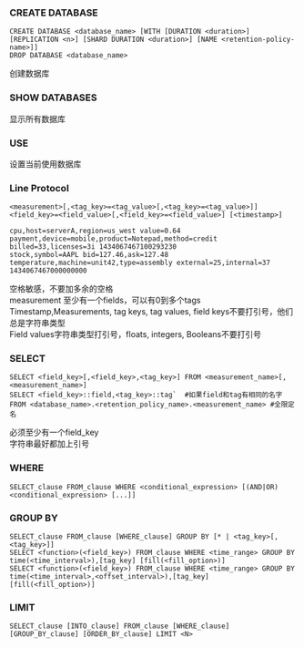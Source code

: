 
### CREATE DATABASE
```
CREATE DATABASE <database_name> [WITH [DURATION <duration>] [REPLICATION <n>] [SHARD DURATION <duration>] [NAME <retention-policy-name>]]
DROP DATABASE <database_name>
```
创建数据库

### SHOW DATABASES
显示所有数据库

### USE <db-name>
设置当前使用数据库


### Line Protocol
```
<measurement>[,<tag_key>=<tag_value>[,<tag_key>=<tag_value>]] <field_key>=<field_value>[,<field_key>=<field_value>] [<timestamp>]

cpu,host=serverA,region=us_west value=0.64
payment,device=mobile,product=Notepad,method=credit billed=33,licenses=3i 1434067467100293230
stock,symbol=AAPL bid=127.46,ask=127.48
temperature,machine=unit42,type=assembly external=25,internal=37 1434067467000000000
```  
空格敏感，不要加多余的空格  
measurement 至少有一个fields，可以有0到多个tags  
Timestamp,Measurements, tag keys, tag values, field keys不要打引号，他们总是字符串类型  
Field values字符串类型打引号，floats, integers, Booleans不要打引号  


### SELECT
```
SELECT <field_key>[,<field_key>,<tag_key>] FROM <measurement_name>[,<measurement_name>]
SELECT <field_key>::field,<tag_key>::tag`  #如果field和tag有相同的名字
FROM <database_name>.<retention_policy_name>.<measurement_name> #全限定名
```  
必须至少有一个field_key  
字符串最好都加上引号

### WHERE
```
SELECT_clause FROM_clause WHERE <conditional_expression> [(AND|OR) <conditional_expression> [...]]
```

### GROUP BY
```
SELECT_clause FROM_clause [WHERE_clause] GROUP BY [* | <tag_key>[,<tag_key>]]
SELECT <function>(<field_key>) FROM_clause WHERE <time_range> GROUP BY time(<time_interval>),[tag_key] [fill(<fill_option>)]
SELECT <function>(<field_key>) FROM_clause WHERE <time_range> GROUP BY time(<time_interval>,<offset_interval>),[tag_key] [fill(<fill_option>)]
```

### LIMIT
```
SELECT_clause [INTO_clause] FROM_clause [WHERE_clause] [GROUP_BY_clause] [ORDER_BY_clause] LIMIT <N>
```
